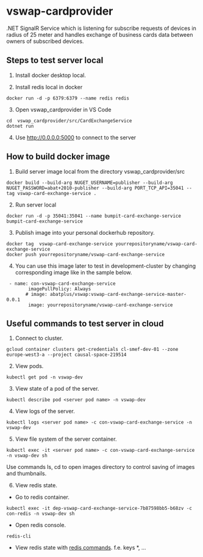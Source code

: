 # vswap-cardprovider

.NET SignalR Service which is listening for subscribe requests of devices in radius of 25 meter and handles exchange of business cards data between owners of subscribed devices.

## Steps to test server local

1. Install docker desktop local.

2. Install redis local in docker

```
docker run -d -p 6379:6379 --name redis redis
```

3. Open vswap_cardprovider in VS Code

```
cd  vswap_cardprovider/src/CardExchangeService
dotnet run
```

4. Use  http://0.0.0.0:5000 to connect to the server


## How to build docker image

1. Build server image local from the directory vswap_cardprovider/src

```
docker build --build-arg NUGET_USERNAME=publisher --build-arg NUGET_PASSWORD=abat+2010-publisher --build-arg PORT_TCP_API=35041 --tag vswap-card-exchange-service .
```

2. Run server local

```
docker run -d -p 35041:35041 --name bumpit-card-exchange-service bumpit-card-exchange-service
```

3. Publish image into your personal dockerhub repository.

```
docker tag  vswap-card-exchange-service yourrepositoryname/vswap-card-exchange-service
docker push yourrepositoryname/vswap-card-exchange-service
```

4. You can use this image later to test in development-cluster by changing corresponding image like in the sample below. 
```
 - name: con-vswap-card-exchange-service
        imagePullPolicy: Always
       # image: abatplus/vswap:vswap-card-exchange-service-master-0.0.1
        image: yourrepositoryname/vswap-card-exchange-service
```

## Useful commands to test server in cloud

1. Connect to cluster.

```
gcloud container clusters get-credentials cl-smef-dev-01 --zone europe-west3-a --project causal-space-219514
```

2. View pods.

```
kubectl get pod -n vswap-dev
```

3. View state of a pod of the server.

```
kubectl describe pod <server pod name> -n vswap-dev
```
  
4. View logs of the server.

```
kubectl logs <server pod name> -c con-vswap-card-exchange-service -n vswap-dev
```

5. View file system of the server container.

```
kubectl exec -it <server pod name> -c con-vswap-card-exchange-service -n vswap-dev sh
```
  
Use commands ls, cd to open images directory to control saving of images and thumbnails.

6. View redis state.

- Go to redis container.

```
kubectl exec -it dep-vswap-card-exchange-service-7b87598bb5-b68zv -c con-redis -n vswap-dev sh
```

- Open redis console.

```
redis-cli
```

- View redis state with [redis commands](https://redis.io/commands).
f.e. keys *, ...
